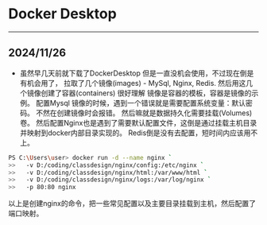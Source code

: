 # Docker Desktop 
---
## 2024/11/26
- 虽然早几天前就下载了DockerDesktop 但是一直没机会使用，不过现在倒是有机会用了，
拉取了几个镜像(images) - MySql, Nginx, Redis. 然后用这几个镜像创建了容器(containers)
很好理解 镜像是容器的模板，容器是镜像的示例。
配置Mysql 镜像的时候，遇到一个错误就是需要配置系统变量：默认密码。
不然在创建镜像时会报错。
然后嘛就是数据持久化需要挂载(Volumes)卷。
然后配置Nginx也是遇到了需要默认配置文件，这倒是通过挂载主机目录并映射到docker内部目录实现的。
Redis倒是没有去配置，短时间内应该用不上。
```bash
PS C:\Users\user> docker run -d --name nginx `
>>   -v D:/coding/classdesign/nginx/config:/etc/nginx `
>>   -v D:/coding/classdesign/nginx/html:/var/www/html `
>>   -v D:/coding/classdesign/nginx/logs:/var/log/nginx `
>>   -p 80:80 nginx
```
以上是创建nginx的命令，把一些常见配置以及主要目录挂载到主机，然后配置了端口映射。
